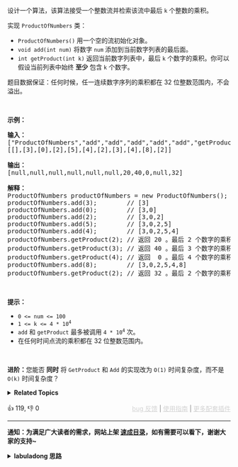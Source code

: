 <p>设计一个算法，该算法接受一个整数流并检索该流中最后 <code>k</code> 个整数的乘积。</p>

<p>实现&nbsp;<code>ProductOfNumbers</code>&nbsp;类：</p>

<ul> 
 <li><code>ProductOfNumbers()</code>&nbsp;用一个空的流初始化对象。</li> 
 <li><code>void add(int num)</code>&nbsp;将数字&nbsp;<code>num</code>&nbsp;添加到当前数字列表的最后面。</li> 
 <li><code>int getProduct(int k)</code>&nbsp;返回当前数字列表中，最后&nbsp;<code>k</code>&nbsp;个数字的乘积。你可以假设当前列表中始终 <strong>至少</strong> 包含 <code>k</code> 个数字。</li> 
</ul>

<p>题目数据保证：任何时候，任一连续数字序列的乘积都在 32 位整数范围内，不会溢出。</p>

<p>&nbsp;</p>

<p><strong>示例：</strong></p>

<pre>
<strong>输入：</strong>
["ProductOfNumbers","add","add","add","add","add","getProduct","getProduct","getProduct","add","getProduct"]
[[],[3],[0],[2],[5],[4],[2],[3],[4],[8],[2]]

<strong>输出：</strong>
[null,null,null,null,null,null,20,40,0,null,32]

<strong>解释：</strong>
ProductOfNumbers productOfNumbers = new ProductOfNumbers();
productOfNumbers.add(3);        // [3]
productOfNumbers.add(0);        // [3,0]
productOfNumbers.add(2);        // [3,0,2]
productOfNumbers.add(5);        // [3,0,2,5]
productOfNumbers.add(4);        // [3,0,2,5,4]
productOfNumbers.getProduct(2); // 返回 20 。最后 2 个数字的乘积是 5 * 4 = 20
productOfNumbers.getProduct(3); // 返回 40 。最后 3 个数字的乘积是 2 * 5 * 4 = 40
productOfNumbers.getProduct(4); // 返回  0 。最后 4 个数字的乘积是 0 * 2 * 5 * 4 = 0
productOfNumbers.add(8);        // [3,0,2,5,4,8]
productOfNumbers.getProduct(2); // 返回 32 。最后 2 个数字的乘积是 4 * 8 = 32 
</pre>

<p>&nbsp;</p>

<p><strong>提示：</strong></p>

<ul> 
 <li><code>0 &lt;= num&nbsp;&lt;=&nbsp;100</code></li> 
 <li><code>1 &lt;= k &lt;= 4 * 10<sup>4</sup></code></li> 
 <li><code>add</code> 和 <code>getProduct</code>&nbsp;最多被调用&nbsp;<code>4 * 10<sup>4</sup></code> 次。</li> 
 <li>在任何时间点流的乘积都在 32 位整数范围内。</li> 
</ul>

<p>&nbsp;</p>

<p><strong>进阶：</strong>您能否 <strong>同时</strong> 将 <code>GetProduct</code> 和 <code>Add</code> 的实现改为 <code>O(1)</code> 时间复杂度，而不是 <code>O(k)</code> 时间复杂度？</p>

<details><summary><strong>Related Topics</strong></summary>设计 | 数组 | 数学 | 数据流 | 前缀和</details><br>

<div>👍 119, 👎 0<span style='float: right;'><span style='color: gray;'><a href='https://github.com/labuladong/fucking-algorithm/issues' target='_blank' style='color: lightgray;text-decoration: underline;'>bug 反馈</a> | <a href='https://labuladong.online/algo/fname.html?fname=jb插件简介' target='_blank' style='color: lightgray;text-decoration: underline;'>使用指南</a> | <a href='https://labuladong.online/algo/' target='_blank' style='color: lightgray;text-decoration: underline;'>更多配套插件</a></span></span></div>

<div id="labuladong"><hr>

**通知：为满足广大读者的需求，网站上架 [速成目录](https://labuladong.online/algo/intro/quick-learning-plan/)，如有需要可以看下，谢谢大家的支持~**

<details><summary><strong>labuladong 思路</strong></summary>


<div id="labuladong_solution_zh">

## 基本思路

如果你看过前文 [小而美的算法技巧：前缀和数组](https://labuladong.online/algo/data-structure/prefix-sum/) 这道题就不难，前缀和和前缀积很类似，只不过乘积中如果有 0 需要特殊处理。

**详细题解**：
  - [【练习】前缀和技巧经典习题](https://labuladong.online/algo/problem-set/perfix-sum/)

</div>





<div id="solution">

## 解法代码



<div class="tab-panel"><div class="tab-nav">
<button data-tab-item="cpp" class="tab-nav-button btn " data-tab-group="default" onclick="switchTab(this)">cpp🤖</button>

<button data-tab-item="python" class="tab-nav-button btn " data-tab-group="default" onclick="switchTab(this)">python🤖</button>

<button data-tab-item="java" class="tab-nav-button btn active" data-tab-group="default" onclick="switchTab(this)">java🟢</button>

<button data-tab-item="go" class="tab-nav-button btn " data-tab-group="default" onclick="switchTab(this)">go🤖</button>

<button data-tab-item="javascript" class="tab-nav-button btn " data-tab-group="default" onclick="switchTab(this)">javascript🤖</button>
</div><div class="tab-content">
<div data-tab-item="cpp" class="tab-item " data-tab-group="default"><div class="highlight">

```cpp
// 注意：cpp 代码由 chatGPT🤖 根据我的 java 代码翻译。
// 本代码的正确性已通过力扣验证，如有疑问，可以对照 java 代码查看。

#include <vector>

class ProductOfNumbers {
    // 前缀积数组
    // preProduct[i] / preProduct[j] 就是 [i, j] 之间的元素积
    std::vector<int> preProduct;

public:
    ProductOfNumbers() {
        // 初始化放一个 1，便于计算后续添加元素的乘积
        preProduct.push_back(1);
    }

    void add(int num) {
        if (num == 0) {
            // 如果添加的元素是 0，则前面的元素积都废了
            preProduct.clear();
            preProduct.push_back(1);
            return;
        }
        int n = preProduct.size();
        // 前缀积数组中每个元素
        preProduct.push_back(preProduct[n - 1] * num);
    }

    int getProduct(int k) {
        int n = preProduct.size();
        if (k > n - 1) {
            // 不足 k 个元素，是因为最后 k 个元素存在 0
            return 0;
        }
        // 计算最后 k 个元素积
        return preProduct[n - 1] / preProduct[n - k - 1];
    }
};
```

</div></div>

<div data-tab-item="python" class="tab-item " data-tab-group="default"><div class="highlight">

```python
# 注意：python 代码由 chatGPT🤖 根据我的 java 代码翻译。
# 本代码的正确性已通过力扣验证，如有疑问，可以对照 java 代码查看。

class ProductOfNumbers:
    # 前缀积数组
    # preProduct[i] / preProduct[j] 就是 [i, j] 之间的元素积
    def __init__(self):
        # 初始化放一个 1，便于计算后续添加元素的乘积
        self.preProduct = [1]

    def add(self, num: int) -> None:
        if num == 0:
            # 如果添加的元素是 0，则前面的元素积都废了
            self.preProduct = [1]
            return
        # 前缀积数组中每个元素
        self.preProduct.append(self.preProduct[-1] * num)

    def getProduct(self, k: int) -> int:
        if k >= len(self.preProduct):
            # 不足 k 个元素，是因为最后 k 个元素存在 0
            return 0
        # 计算最后 k 个元素积
        return self.preProduct[-1] // self.preProduct[-k-1]
```

</div></div>

<div data-tab-item="java" class="tab-item active" data-tab-group="default"><div class="highlight">

```java
class ProductOfNumbers {
    // 前缀积数组
    // preProduct[i] / preProduct[j] 就是 [i, j] 之间的元素积
    ArrayList<Integer> preProduct = new ArrayList<>();

    public ProductOfNumbers() {
        // 初始化放一个 1，便于计算后续添加元素的乘积
        preProduct.add(1);
    }

    public void add(int num) {
        if (num == 0) {
            // 如果添加的元素是 0，则前面的元素积都废了
            preProduct.clear();
            preProduct.add(1);
            return;
        }
        int n = preProduct.size();
        // 前缀积数组中每个元素
        preProduct.add(preProduct.get(n - 1) * num);
    }

    public int getProduct(int k) {
        int n = preProduct.size();
        if (k > n - 1) {
            // 不足 k 个元素，是因为最后 k 个元素存在 0
            return 0;
        }
        // 计算最后 k 个元素积
        return preProduct.get(n - 1) / preProduct.get(n - k - 1);
    }
}
```

</div></div>

<div data-tab-item="go" class="tab-item " data-tab-group="default"><div class="highlight">

```go
// 注意：go 代码由 chatGPT🤖 根据我的 java 代码翻译。
// 本代码的正确性已通过力扣验证，如有疑问，可以对照 java 代码查看。

type ProductOfNumbers struct {
    // 前缀积数组
    // preProduct[i] / preProduct[j] 就是 [i, j] 之间的元素积
    preProduct []int
}

func Constructor() ProductOfNumbers {
    // 初始化放一个 1，便于计算后续添加元素的乘积
    return ProductOfNumbers{preProduct: []int{1}}
}

func (this *ProductOfNumbers) Add(num int)  {
    if num == 0 {
        // 如果添加的元素是 0，则前面的元素积都废了
        this.preProduct = []int{1}
        return
    }
    // 前缀积数组中每个元素
    n := len(this.preProduct)
    this.preProduct = append(this.preProduct, this.preProduct[n-1] * num)
}

func (this *ProductOfNumbers) GetProduct(k int) int {
    n := len(this.preProduct)
    if k > n - 1 {
        // 不足 k 个元素，是因为最后 k 个元素存在 0
        return 0
    }
    // 计算最后 k 个元素积
    return this.preProduct[n-1] / this.preProduct[n-k-1]
}
```

</div></div>

<div data-tab-item="javascript" class="tab-item " data-tab-group="default"><div class="highlight">

```javascript
// 注意：javascript 代码由 chatGPT🤖 根据我的 java 代码翻译。
// 本代码的正确性已通过力扣验证，如有疑问，可以对照 java 代码查看。

var ProductOfNumbers = function() {
    // 前缀积数组
    // preProduct[i] / preProduct[j] 就是 [i, j] 之间的元素积
    this.preProduct = [1];
    // 初始化放一个 1，便于计算后续添加元素的乘积
};

ProductOfNumbers.prototype.add = function(num) {
    if (num === 0) {
        // 如果添加的元素是 0，则前面的元素积都废了
        this.preProduct = [1];
        return;
    }
    let n = this.preProduct.length;
    // 前缀积数组中每个元素
    this.preProduct.push(this.preProduct[n - 1] * num);
};

ProductOfNumbers.prototype.getProduct = function(k) {
    let n = this.preProduct.length;
    if (k > n - 1) {
        // 不足 k 个元素，是因为最后 k 个元素存在 0
        return 0;
    }
    // 计算最后 k 个元素积
    return this.preProduct[n - 1] / this.preProduct[n - k - 1];
};
```

</div></div>
</div></div>

</div>
</details>
</div>

